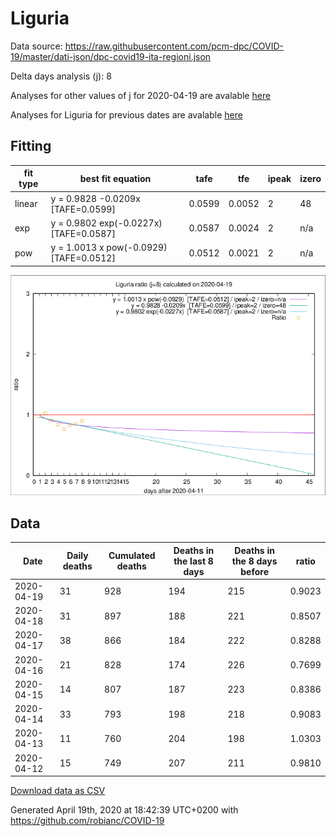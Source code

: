 # Liguria

Data source: https://raw.githubusercontent.com/pcm-dpc/COVID-19/master/dati-json/dpc-covid19-ita-regioni.json

Delta days analysis (j): 8

Analyses for other values of j for 2020-04-19 are avalable [here](../2020-04-19/README.md)

Analyses for Liguria for previous dates are avalable [here](../README.md)

## Fitting 
|fit type|best fit equation|tafe|tfe|ipeak|izero|
|-------|-----|--------|------|---|---|
|linear|y = 0.9828 -0.0209x  [TAFE=0.0599]|0.0599|0.0052|2|48|
|exp|y = 0.9802 exp(-0.0227x)  [TAFE=0.0587]|0.0587|0.0024|2|n/a|
|pow|y = 1.0013 x pow(-0.0929)  [TAFE=0.0512]|0.0512|0.0021|2|n/a|

![Plot](COVID-19_liguria_j8_2020-04-19.png)

## Data
|Date|Daily deaths|Cumulated deaths|Deaths in the last 8 days|Deaths in the 8 days before|ratio|
|----|----------|-----------|-------|--------------------|-----|
|2020-04-19|31|928|194|215|0.9023|
|2020-04-18|31|897|188|221|0.8507|
|2020-04-17|38|866|184|222|0.8288|
|2020-04-16|21|828|174|226|0.7699|
|2020-04-15|14|807|187|223|0.8386|
|2020-04-14|33|793|198|218|0.9083|
|2020-04-13|11|760|204|198|1.0303|
|2020-04-12|15|749|207|211|0.9810|

[Download data as CSV](COVID-19_liguria_j8_2020-04-19.csv)

Generated April 19th, 2020 at 18:42:39 UTC+0200 with https://github.com/robianc/COVID-19
